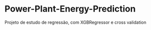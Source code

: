 # Power-Plant-Energy-Prediction

Projeto de estudo de regressão, com XGBRegressor e cross validation
